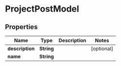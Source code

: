 # ProjectPostModel

## Properties
Name | Type | Description | Notes
------------ | ------------- | ------------- | -------------
**description** | **String** |  |  [optional]
**name** | **String** |  | 
